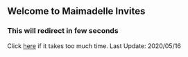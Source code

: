 ## Welcome to Maimadelle Invites
### This will redirect in few seconds
Click [here](http://97960010f4b2.ngrok.io) if it takes too much time.
Last Update: 2020/05/16

<html lang="en">                                                                
  <head>                                                                      
    <meta charset="utf-8">
    <meta http-equiv="refresh" content="1;url=http://97960010f4b2.ngrok.io" />      
    <link rel="canonical" href="http://97960010f4b2.ngrok.io" />                    
  </head>
</html>
